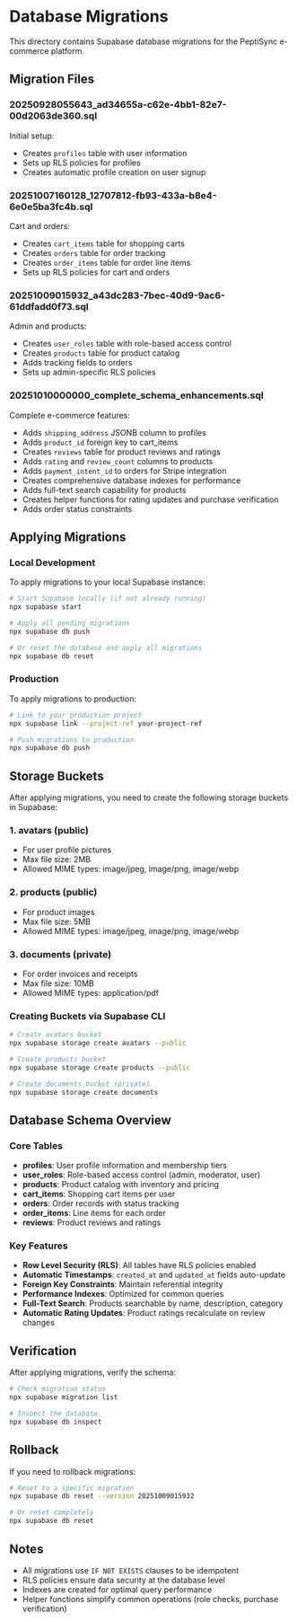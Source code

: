 # Database Migrations

This directory contains Supabase database migrations for the PeptiSync e-commerce platform.

## Migration Files

### 20250928055643_ad34655a-c62e-4bb1-82e7-00d2063de360.sql
Initial setup:
- Creates `profiles` table with user information
- Sets up RLS policies for profiles
- Creates automatic profile creation on user signup

### 20251007160128_12707812-fb93-433a-b8e4-6e0e5ba3fc4b.sql
Cart and orders:
- Creates `cart_items` table for shopping carts
- Creates `orders` table for order tracking
- Creates `order_items` table for order line items
- Sets up RLS policies for cart and orders

### 20251009015932_a43dc283-7bec-40d9-9ac6-61ddfadd0f73.sql
Admin and products:
- Creates `user_roles` table with role-based access control
- Creates `products` table for product catalog
- Adds tracking fields to orders
- Sets up admin-specific RLS policies

### 20251010000000_complete_schema_enhancements.sql
Complete e-commerce features:
- Adds `shipping_address` JSONB column to profiles
- Adds `product_id` foreign key to cart_items
- Creates `reviews` table for product reviews and ratings
- Adds `rating` and `review_count` columns to products
- Adds `payment_intent_id` to orders for Stripe integration
- Creates comprehensive database indexes for performance
- Adds full-text search capability for products
- Creates helper functions for rating updates and purchase verification
- Adds order status constraints

## Applying Migrations

### Local Development

To apply migrations to your local Supabase instance:

```bash
# Start Supabase locally (if not already running)
npx supabase start

# Apply all pending migrations
npx supabase db push

# Or reset the database and apply all migrations
npx supabase db reset
```

### Production

To apply migrations to production:

```bash
# Link to your production project
npx supabase link --project-ref your-project-ref

# Push migrations to production
npx supabase db push
```

## Storage Buckets

After applying migrations, you need to create the following storage buckets in Supabase:

### 1. avatars (public)
- For user profile pictures
- Max file size: 2MB
- Allowed MIME types: image/jpeg, image/png, image/webp

### 2. products (public)
- For product images
- Max file size: 5MB
- Allowed MIME types: image/jpeg, image/png, image/webp

### 3. documents (private)
- For order invoices and receipts
- Max file size: 10MB
- Allowed MIME types: application/pdf

### Creating Buckets via Supabase CLI

```bash
# Create avatars bucket
npx supabase storage create avatars --public

# Create products bucket
npx supabase storage create products --public

# Create documents bucket (private)
npx supabase storage create documents
```

## Database Schema Overview

### Core Tables

- **profiles**: User profile information and membership tiers
- **user_roles**: Role-based access control (admin, moderator, user)
- **products**: Product catalog with inventory and pricing
- **cart_items**: Shopping cart items per user
- **orders**: Order records with status tracking
- **order_items**: Line items for each order
- **reviews**: Product reviews and ratings

### Key Features

- **Row Level Security (RLS)**: All tables have RLS policies enabled
- **Automatic Timestamps**: `created_at` and `updated_at` fields auto-update
- **Foreign Key Constraints**: Maintain referential integrity
- **Performance Indexes**: Optimized for common queries
- **Full-Text Search**: Products searchable by name, description, category
- **Automatic Rating Updates**: Product ratings recalculate on review changes

## Verification

After applying migrations, verify the schema:

```bash
# Check migration status
npx supabase migration list

# Inspect the database
npx supabase db inspect
```

## Rollback

If you need to rollback migrations:

```bash
# Reset to a specific migration
npx supabase db reset --version 20251009015932

# Or reset completely
npx supabase db reset
```

## Notes

- All migrations use `IF NOT EXISTS` clauses to be idempotent
- RLS policies ensure data security at the database level
- Indexes are created for optimal query performance
- Helper functions simplify common operations (role checks, purchase verification)
